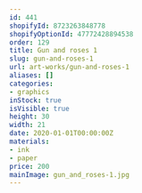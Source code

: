 ```yaml
---
id: 441
shopifyId: 8723263848778
shopifyOptionId: 47772428894538
order: 129
title: Gun and roses 1
slug: gun-and-roses-1
url: art-works/gun-and-roses-1
aliases: []
categories:
- graphics
inStock: true
isVisible: true
height: 30
width: 21
date: 2020-01-01T00:00:00Z
materials:
- ink
- paper
price: 200
mainImage: gun_and_roses-1.jpg
---
```

